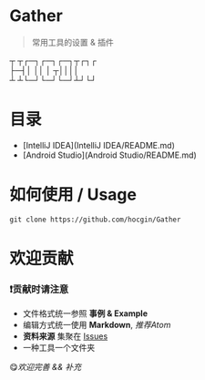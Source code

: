 # Gather
> 常用工具的设置 &amp; 插件

┬ ┬┌─┐┌─┐┌─┐┬┌┐┌  
├─┤│ ││  │ ┬││││  
┴ ┴└─┘└─┘└─┘┴┘└┘  

# 目录
- [IntelliJ IDEA](IntelliJ IDEA/README.md)
- [Android Studio](Android Studio/README.md)

# 如何使用 / Usage
```shell
git clone https://github.com/hocgin/Gather
```

# 欢迎贡献

### :exclamation:贡献时请注意
* 文件格式统一参照 **事例 & Example**
* 编辑方式统一使用 **Markdown**, *推荐Atom*
* **资料来源** 集聚在 [Issues](https://github.com/hocgin/Gather/issues)
* 一种工具一个文件夹

:yum:*欢迎完善 && 补充*
